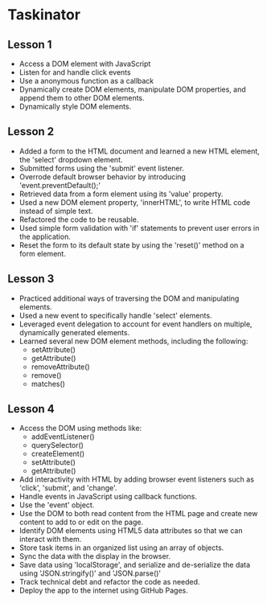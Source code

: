 # Taskinator

## Lesson 1 
* Access a DOM element with JavaScript
* Listen for and handle click events
* Use a anonymous function as a callback
* Dynamically create DOM elements, manipulate DOM properties, and append them to other DOM elements.
* Dynamically style DOM elements.

## Lesson 2
* Added a form to the HTML document and learned a new HTML element, the 'select' dropdown element.
* Submitted forms using the 'submit' event listener.
* Overrode default browser behavior by introducing 'event.preventDefault();'
* Retrieved data from a form element using its 'value' property.
* Used a new DOM element property, 'innerHTML', to write HTML code instead of simple text.
* Refactored the code to be reusable.
* Used simple form validation with 'if' statements to prevent user errors in the application.
* Reset the form to its default state by using the 'reset()' method on a form element.

## Lesson 3
* Practiced additional ways of traversing the DOM and manipulating elements.
* Used a new event to specifically handle 'select' elements.
* Leveraged event delegation to account for event handlers on multiple, dynamically generated elements.
* Learned several new DOM element methods, including the following:
    - setAttribute()
    - getAttribute()
    - removeAttribute()
    - remove()
    - matches()

## Lesson 4
* Access the DOM using methods like:
    - addEventListener()
    - querySelector()
    - createElement()
    - setAttribute()
    - getAttribute()
* Add interactivity with HTML by adding browser event listeners such as 'click', 'submit', and 'change'.
* Handle events in JavaScript using callback functions.
* Use the 'event' object.
* Use the DOM to both read content from the HTML page and create new content to add to or edit on the page. 
* Identify DOM elements using HTML5 data attributes so that we can interact with them.
* Store task items in an organized list using an array of objects.
* Sync the data with the display in the browser.
* Save data using 'localStorage', and serialize and de-serialize the data using 'JSON.stringify()' and 'JSON.parse()'
* Track technical debt and refactor the code as needed.
* Deploy the app to the internet using GitHub Pages.